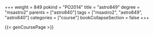 +++
weight = 849
pokind = "PO2014"
title = "astro849"
degree = "msastro2"
parents = ["astro840"]
tags = ["msastro2", "astro849", "astro840"]
categories = ["course"]
bookCollapseSection = false
+++

{{< genCoursePage >}}

